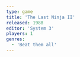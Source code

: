 ```yaml
---
type: game
title: 'The Last Ninja II'
released: 1988
editor: 'System 3'
players: 1
genres:
  - 'Beat them all'
---
```

